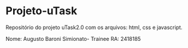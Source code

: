 # Projeto-uTask
Repositório do projeto uTask2.0 com os arquivos: html, css e javascript.

Nome: Augusto Baroni Simionato- Trainee
RA: 2418185
